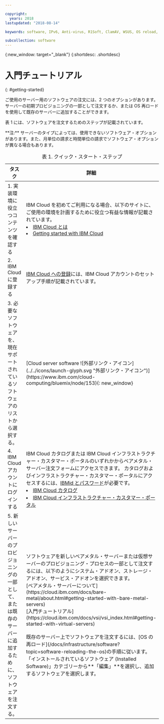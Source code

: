 ```yaml
---

copyright:
  years: 2018
lastupdated: "2018-08-14"

keywords: software, IPv6, Anti-virus, R1Soft, ClamAV, WSUS, OS reload, operating system, Email, Red Hat

subcollection: software
---
```


{:new_window: target="_blank"}
{:shortdesc: .shortdesc}

# 入門チュートリアル
{: #getting-started}

ご使用のサーバー用のソフトウェアの注文には、2 つのオプションがあります。サーバーの初期プロビジョニングの一部として注文するか、または OS 再ロードを使用して既存のサーバーに追加することができます。

表 1 には、ソフトウェアを注文するためのステップが記載されています。
<table>
   <CAPTION>表 1. クイック・スタート・ステップ</CAPTION>
   <THEAD>
   <TR>
   <th>タスク</th>
   <th>詳細</th>
   </TR>
   </THEAD>
  <TBODY>
   <tr>
   <td>1. 実装環境に役立つコンテンツを確認する</td>
   <td>IBM Cloud を初めてご利用になる場合、以下のサイトに、ご使用の環境を計画するために役立つ有益な情報が記載されています。
   <li><a href="https://ibm.com/cloud-computing/">IBM Cloud とは</a></li>
   <li><a href="https://ibm.com/cloud/get-started">Getting started with IBM Cloud</a></li>
   </td>
   <tr>
   <td>2. IBM Cloud に登録する</td>
   <td><a href="https://cloud.ibm.com/docs/account?topic=account-signup#signup">IBM Cloud への登録</a>には、IBM Cloud アカウントのセットアップ手順が記載されています。</td>
 <tr>
   <td>3. 必要なソフトウェアを、現在サポートされているソフトウェアのリストから選択する。</td>
   <td>[Cloud server software ![外部リンク・アイコン](../../icons/launch-glyph.svg "外部リンク・アイコン")](https://www.ibm.com/cloud-computing/bluemix/node/153){: new_window}</td>
   **注:** サーバーのタイプによっては、使用できないソフトウェア・オプションがあります。また、月単位の請求と時間単位の請求でソフトウェア・オプションが異なる場合もあります。
 <tr>
   <td>4. IBM Cloud アカウントにログインする</td>
   <td>IBM Cloud カタログまたは IBM Cloud インフラストラクチャー・カスタマー・ポータルのいずれかからベアメタル・サーバー注文フォームにアクセスできます。 カタログおよびインフラストラクチャー・カスタマー・ポータルにアクセスするには、<a href="https://cloud.ibm.com/docs/customer-portal/getting-started.html#getting-started">IBMid とパスワード</a>が必要です。
   <li><a href="https://cloud.ibm.com/catalog/">IBM Cloud カタログ</a></li>
   <li><a href="https://control.softlayer.com">IBM Cloud インフラストラクチャー・カスタマー・ポータル</a></li>  
   </td>
   <tr>   
   <td>5. 新しいサーバーのプロビジョニングの一部として、または既存のサーバーに追加するために、ソフトウェアを注文する。</td>
   <td>ソフトウェアを新しいベアメタル・サーバーまたは仮想サーバーのプロビジョニング・プロセスの一部として注文するには、以下のようにシステム・アドオン、ストレージ・アドオン、サービス・アドオンを選択できます。<br>
   [ベアメタル・サーバーについて](https://cloud.ibm.com/docs/bare-metal/about.html#getting-started-with-bare-metal-servers)<br>
   [入門チュートリアル](https://cloud.ibm.com/docs/vsi/vsi_index.html#getting-started-with-virtual-servers) <br><br>
   既存のサーバー上でソフトウェアを注文するには、[OS の再ロード](/docs/infrastructure/software?topic=software-reloading-the-os)の手順に従います。「インストールされているソフトウェア (Installed Software)」カテゴリーから**「編集」**を選択し、追加するソフトウェアを選択します。<br>
  </TBODY>
</table>
